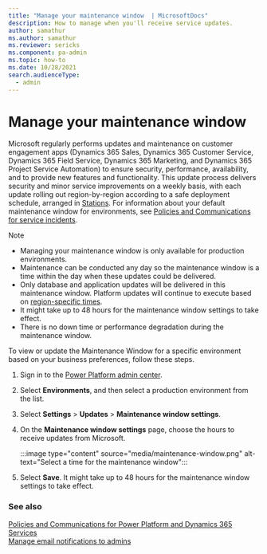```yaml
---
title: "Manage your maintenance window  | MicrosoftDocs"
description: How to manage when you'll receive service updates.
author: samathur
ms.author: samathur
ms.reviewer: sericks
ms.component: pa-admin
ms.topic: how-to
ms.date: 10/28/2021
search.audienceType: 
  - admin
---
```

# Manage your maintenance window 

Microsoft regularly performs updates and maintenance on customer engagement apps (Dynamics 365 Sales, Dynamics 365 Customer Service, Dynamics 365 Field Service, Dynamics 365 Marketing, and Dynamics 365 Project Service Automation) to ensure security, performance, availability, and to provide new features and functionality. This update process delivers security and minor service improvements on a weekly basis, with each update rolling out region-by-region according to a safe deployment schedule, arranged in [Stations](/dynamics365/released-versions/dynamics-365ce). For information about your default maintenance window for environments, see [Policies and Communications for service incidents](policies-communications.md).

> [!NOTE]
> - Managing your maintenance window is only available for production environments. 
> - Maintenance can be conducted any day so the maintenance window is a time within the day when these updates could be delivered. 
> - Only database and application updates will be delivered in this maintenance window. Platform updates will continue to execute based on [region-specific times](policies-communications.md#maintenance-timeline). 
> - It might take up to 48 hours for the maintenance window settings to take effect.
> - There is no down time or performance degradation during the maintenance window. 

To view or update the Maintenance Window for a specific environment based on your business preferences, follow these steps.

1. Sign in to the [Power Platform admin center](https://admin.powerplatform.microsoft.com).

2. Select **Environments**, and then select a production environment from the list.

3. Select **Settings** > **Updates** > **Maintenance window settings**.

4. On the **Maintenance window settings** page, choose the hours to receive updates from Microsoft.

   :::image type="content" source="media/maintenance-window.png" alt-text="Select a time for the maintenance window":::

5. Select **Save**. It might take up to 48 hours for the maintenance window settings to take effect.

### See also
[Policies and Communications for Power Platform and Dynamics 365 Services](policies-communications.md) <br />
[Manage email notifications to admins](manage-email-notifications.md)
